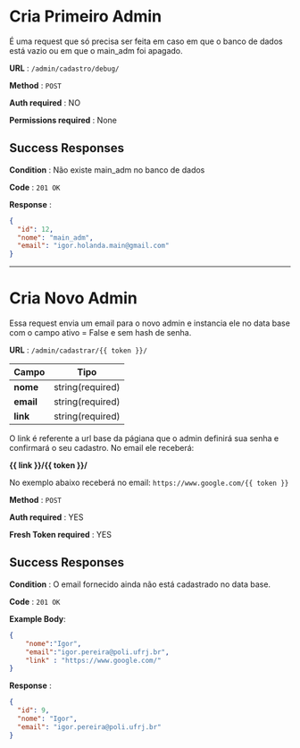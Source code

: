 # Cria Primeiro Admin

É uma request que só precisa ser feita em caso em que o banco de dados está vazio ou em que o main_adm foi apagado.

**URL** : `/admin/cadastro/debug/`

**Method** : `POST`

**Auth required** : NO

**Permissions required** : None

## Success Responses

**Condition** : Não existe main_adm no banco de dados

**Code** : `201 OK`

**Response** : 

```json
{
  "id": 12,
  "nome": "main_adm",
  "email": "igor.holanda.main@gmail.com"
}
```
---
# Cria Novo Admin

Essa request envia um email para o novo admin e instancia ele no data base com o campo ativo = False e sem hash de senha.

**URL** : `/admin/cadastrar/{{ token }}/`

| Campo           | Tipo                                 |
| --------------- | ------------------------------------ |
| **nome**        | string(required)                     |
| **email**       | string(required)                     |
| **link**        | string(required)                     |

O link é referente a url base da págiana que o admin definirá sua senha e confirmará o seu cadastro.
No email ele receberá: 

**{{ link }}/{{ token }}/**

No exemplo abaixo receberá no email: ```https://www.google.com/{{ token }}```

**Method** : `POST`

**Auth required** : YES

**Fresh Token required** : YES

## Success Responses

**Condition** : O email fornecido ainda não está cadastrado no data base.

**Code** : `201 OK`

**Example Body**:

```json
{
	"nome":"Igor",
	"email":"igor.pereira@poli.ufrj.br",
	"link" : "https://www.google.com/"
}
```

**Response** : 

```json
{
  "id": 9,
  "nome": "Igor",
  "email": "igor.pereira@poli.ufrj.br"
}
```
